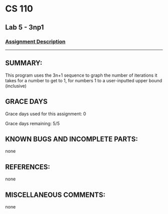 # CS 110
## Lab 5 - 3np1

### [Assignment Description](https://docs.google.com/document/d/1k8qs8vIsvlLiU3KX9Uql6LjVPWp0CBAjo_oArBhH2k4/edit?usp=sharing)

***

## SUMMARY:
This program uses the 3n+1 sequence to graph the number of iterations it takes
for a number to get to 1, for numbers 1 to a user-inputted upper bound
(inclusive)

## GRACE DAYS
Grace days used for this assignment: 0

Grace days remaining: 5/5

## KNOWN BUGS AND INCOMPLETE PARTS:
 none

## REFERENCES:
 none

## MISCELLANEOUS COMMENTS:
 none
